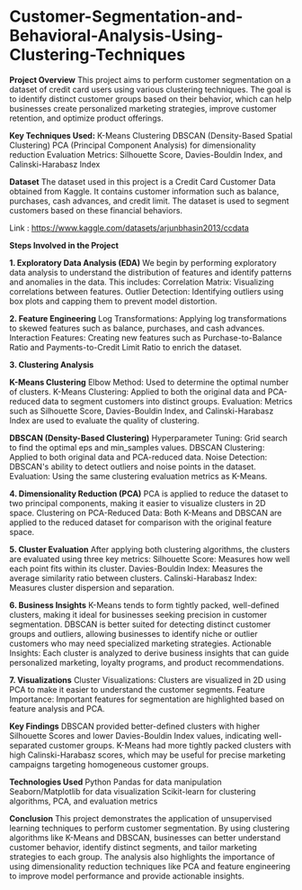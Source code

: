 # Customer-Segmentation-and-Behavioral-Analysis-Using-Clustering-Techniques

**Project Overview**
This project aims to perform customer segmentation on a dataset of credit card users using various clustering techniques. The goal is to identify distinct customer groups based on their behavior, which can help businesses create personalized marketing strategies, improve customer retention, and optimize product offerings.

**Key Techniques Used:**
K-Means Clustering
DBSCAN (Density-Based Spatial Clustering)
PCA (Principal Component Analysis) for dimensionality reduction
Evaluation Metrics: Silhouette Score, Davies-Bouldin Index, and Calinski-Harabasz Index

**Dataset**
The dataset used in this project is a Credit Card Customer Data obtained from Kaggle. It contains customer information such as balance, purchases, cash advances, and credit limit. The dataset is used to segment customers based on these financial behaviors.

Link : https://www.kaggle.com/datasets/arjunbhasin2013/ccdata

**Steps Involved in the Project**


**1. Exploratory Data Analysis (EDA)**
We begin by performing exploratory data analysis to understand the distribution of features and identify patterns and anomalies in the data. This includes:
Correlation Matrix: Visualizing correlations between features.
Outlier Detection: Identifying outliers using box plots and capping them to prevent model distortion.


**2. Feature Engineering**
Log Transformations: Applying log transformations to skewed features such as balance, purchases, and cash advances.
Interaction Features: Creating new features such as Purchase-to-Balance Ratio and Payments-to-Credit Limit Ratio to enrich the dataset.


**3. Clustering Analysis**


**K-Means Clustering**
Elbow Method: Used to determine the optimal number of clusters.
K-Means Clustering: Applied to both the original data and PCA-reduced data to segment customers into distinct groups.
Evaluation: Metrics such as Silhouette Score, Davies-Bouldin Index, and Calinski-Harabasz Index are used to evaluate the quality of clustering.


**DBSCAN (Density-Based Clustering)**
Hyperparameter Tuning: Grid search to find the optimal eps and min_samples values.
DBSCAN Clustering: Applied to both original data and PCA-reduced data.
Noise Detection: DBSCAN's ability to detect outliers and noise points in the dataset.
Evaluation: Using the same clustering evaluation metrics as K-Means.

**4. Dimensionality Reduction (PCA)**
PCA is applied to reduce the dataset to two principal components, making it easier to visualize clusters in 2D space.
Clustering on PCA-Reduced Data: Both K-Means and DBSCAN are applied to the reduced dataset for comparison with the original feature space.

**5. Cluster Evaluation**
After applying both clustering algorithms, the clusters are evaluated using three key metrics:
Silhouette Score: Measures how well each point fits within its cluster.
Davies-Bouldin Index: Measures the average similarity ratio between clusters.
Calinski-Harabasz Index: Measures cluster dispersion and separation.

**6. Business Insights**
K-Means tends to form tightly packed, well-defined clusters, making it ideal for businesses seeking precision in customer segmentation.
DBSCAN is better suited for detecting distinct customer groups and outliers, allowing businesses to identify niche or outlier customers who may need specialized marketing strategies.
Actionable Insights: Each cluster is analyzed to derive business insights that can guide personalized marketing, loyalty programs, and product recommendations.


**7. Visualizations**
Cluster Visualizations: Clusters are visualized in 2D using PCA to make it easier to understand the customer segments.
Feature Importance: Important features for segmentation are highlighted based on feature analysis and PCA.


**Key Findings**
DBSCAN provided better-defined clusters with higher Silhouette Scores and lower Davies-Bouldin Index values, indicating well-separated customer groups.
K-Means had more tightly packed clusters with high Calinski-Harabasz scores, which may be useful for precise marketing campaigns targeting homogeneous customer groups.

**Technologies Used**
Python
Pandas for data manipulation
Seaborn/Matplotlib for data visualization
Scikit-learn for clustering algorithms, PCA, and evaluation metrics


**Conclusion**
This project demonstrates the application of unsupervised learning techniques to perform customer segmentation. By using clustering algorithms like K-Means and DBSCAN, businesses can better understand customer behavior, identify distinct segments, and tailor marketing strategies to each group. The analysis also highlights the importance of using dimensionality reduction techniques like PCA and feature engineering to improve model performance and provide actionable insights.
